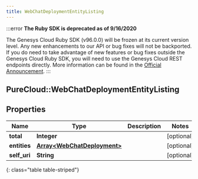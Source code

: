 ```yaml
---
title: WebChatDeploymentEntityListing
---
```


:::error
**The Ruby SDK is deprecated as of 9/16/2020**

The Genesys Cloud Ruby SDK (v96.0.0) will be frozen at its current version level. Any new enhancements to our API or bug fixes will not be backported. If you do need to take advantage of new features or bug fixes outside the Genesys Cloud Ruby SDK, you will need to use the Genesys Cloud REST endpoints directly. More information can be found in the [Official Announcement](https://developer.mypurecloud.com/forum/t/announcement-genesys-cloud-ruby-sdk-end-of-life/8850).
:::


## PureCloud::WebChatDeploymentEntityListing

## Properties

|Name | Type | Description | Notes|
|------------ | ------------- | ------------- | -------------|
| **total** | **Integer** |  | [optional] |
| **entities** | [**Array&lt;WebChatDeployment&gt;**](WebChatDeployment.html) |  | [optional] |
| **self_uri** | **String** |  | [optional] |
{: class="table table-striped"}


